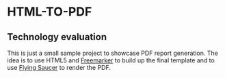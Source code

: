 # HTML-TO-PDF
## Technology evaluation

This is just a small sample project to showcase PDF report generation. The idea is to use HTML5 and
[Freemarker](http://freemarker.org/) to build up the final template and to use
[Flying Saucer](https://github.com/flyingsaucerproject/flyingsaucer) to render the PDF.
